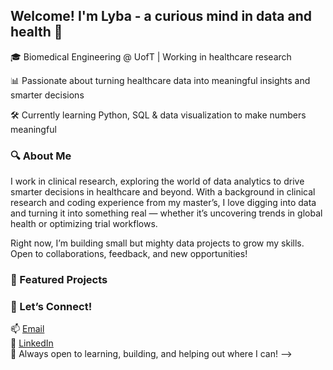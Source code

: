 ## Welcome! I'm Lyba - a curious mind in data and health 👋

🎓 Biomedical Engineering @ UofT | Working in healthcare research

📊 Passionate about turning healthcare data into meaningful insights and smarter decisions

🛠️ Currently learning Python, SQL & data visualization to make numbers meaningful

### 🔍 About Me
I work in clinical research, exploring the world of data analytics to drive smarter decisions in healthcare and beyond. With a background in clinical research and coding experience from my master’s, I love digging into data and turning it into something real — whether it’s uncovering trends in global health or optimizing trial workflows.

Right now, I’m building small but mighty data projects to grow my skills. Open to collaborations, feedback, and new opportunities!

### 🚀 Featured Projects


### 🤝 Let’s Connect!

📫 [Email](mailto:lyba.sheraz@mail.utoronto.ca)  
🔗 [LinkedIn](https://www.linkedin.com/in/lyba-sheraz-3a96791a9)  
🧠 Always open to learning, building, and helping out where I can!
-->

